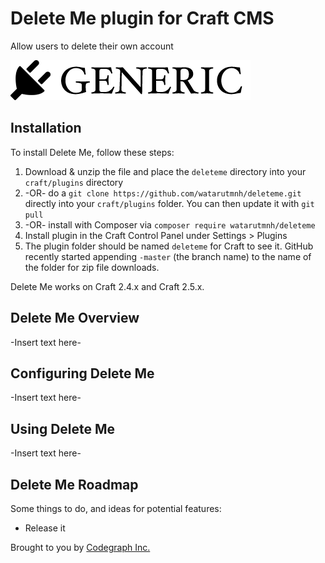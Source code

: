 # Delete Me plugin for Craft CMS

Allow users to delete their own account

![Screenshot](resources/screenshots/plugin_logo.png)

## Installation

To install Delete Me, follow these steps:

1. Download & unzip the file and place the `deleteme` directory into your `craft/plugins` directory
2.  -OR- do a `git clone https://github.com/watarutmnh/deleteme.git` directly into your `craft/plugins` folder.  You can then update it with `git pull`
3.  -OR- install with Composer via `composer require watarutmnh/deleteme`
4. Install plugin in the Craft Control Panel under Settings > Plugins
5. The plugin folder should be named `deleteme` for Craft to see it.  GitHub recently started appending `-master` (the branch name) to the name of the folder for zip file downloads.

Delete Me works on Craft 2.4.x and Craft 2.5.x.

## Delete Me Overview

-Insert text here-

## Configuring Delete Me

-Insert text here-

## Using Delete Me

-Insert text here-

## Delete Me Roadmap

Some things to do, and ideas for potential features:

* Release it

Brought to you by [Codegraph Inc.](https://cdgrph.com/)
